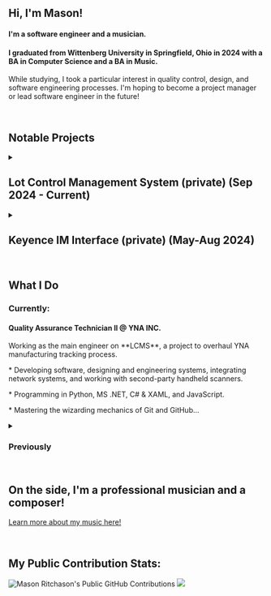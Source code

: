<div align=left>
   <h2>Hi, I'm Mason!</h2>
   <h4>I'm a software engineer and a musician.</h4>
   <h4>I graduated from Wittenberg University in Springfield, Ohio in 2024 with a BA in Computer Science and a BA in Music.</h4>
   <p>
      While studying, I took a particular interest in quality control, design, and software engineering processes.
      I'm hoping to become a project manager or lead software engineer in the future!
   </p>
</div>
&nbsp
<div align=left>
   <h2>Notable Projects</h2>
   <details>
      <summary><h2>Lot Control Management System (private) (Sep 2024 - Current)</h2></summary>
         <p>
Lot Control Management System (LCMS) is a new, all-encompasing system that enables digital lot-tracing data management at YNA. With LCMS, YNA is able to store and interact with lot-tracing data from every in-house             production process. Starting at the raw material stage, LCMS creates long-form chains of data that trace information from each process station. 

Lot-tracing data can be viewed, extracted, and manipulated to assist in part problem management. LCMS eliminates costly paper records, allows timely lot-tracing, and cuts back on problematic human error.

LCMS is a 3-part [Distributed System](https://stackoverflow.com/questions/72763123/what-is-meant-by-distributed-system)* that consists of the **LCMS Client**, and **LCMS WIP Printer** applications, and the **LCMS Watcher** service.

**LCMS Client (Application)**
[see repository >](https://github.com/masonritchason/lcms-client)

A feature-rich application that provides a window into the LCMS database. Allows associates to view, manage, and manipulate lot-tracing data in many ways. Using fast, configurable search algorithms, users can quickly and easily find problem part ranges. With the built-in reporting tools, users can export organized, limited datasets that can be used in a wide range of applications. Manipulating, scrapping, and deleting lot-trace information is easy with LCMS Client's intuituve Label Recreation function.

**LCMS WIP Printer (Application)**
[see repository >](https://github.com/masonritchason/lcms-wip-printer)

Low-level, high-security printing software used to produce lot-tracing labels. These labels are applied to in-house, in-process parts.

**LCMS Watcher (Service)**
[see repository >](https://github.com/masonritchason/lcms-watcher)

WinService-style program that processes scan results from YNA's fleet of production floor handheld scanners. Reads, formats, processes, and inserts new Label scans into the LCMS database.
         </p>
   </details>
   <details>
      <summary><h2>Keyence IM Interface (private) (May-Aug 2024)</h2></summary>
         <p>
            API and data processing system used to link two disparate processes. 
            Cuts manual data-entry out of key workflows and improves accuracy.
         </p>
   </details>
</div>
&nbsp
<div align=left>
   <h2>What I Do</h2>
   <h3>Currently:</h3>
   <h4>Quality Assurance Technician II @ YNA INC.</h4>
   <p>
      Working as the main engineer on **LCMS**, a project to overhaul YNA manufacturing tracking process.
   </p>
   <p>
      * Developing software, designing and engineering systems, integrating network systems, and working with second-party handheld scanners.
   </p>
   <p>
      * Programming in Python, MS .NET, C# & XAML, and JavaScript.
   </p>
   <p>
      * Mastering the wizarding mechanics of Git and GitHub...
   </p>
   <details>
      <summary><h3>Previously</h3></summary>
         <h4>Intern with Yamada North America, INC. in their Quality Assurance department.</h4>
         <p>
            * Worked with digital document management solutions to improve manufacturing workflows.
         </p>
         <p>
            * Programmed in Python and worked with APIs and JSON.
         </p>
   </details>
</div>
&nbsp
<div align=left>
   <h2>On the side, I'm a professional musician and a composer!</h2>
   <p>
      <a href=https://www.masonritchason.com>
         Learn more about my music here!
      </a>
   </p>
</div>
&nbsp
<div align=left>
   <h2>My Public Contribution Stats:</h2>
   <img alt="Mason Ritchason's Public GitHub Contributions" src="https://streak-stats.demolab.com/?user=masonritchason">
   <img src="https://github-readme-stats.vercel.app/api/top-langs/?username=masonritchason"/>
</div>
   
   <!---
   masonritchason/masonritchason is a ✨ special ✨ repository because its `README.md` (this file) appears on your GitHub profile.
   You can click the Preview link to take a look at your changes.
   --->
